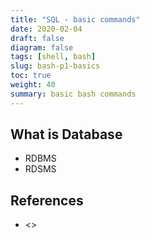 ```yaml
---
title: "SQL - basic commands"
date: 2020-02-04
draft: false
diagram: false
tags: [shell, bash]
slug: bash-p1-basics
toc: true
weight: 40
summary: basic bash commands
---
```


## What is Database

- RDBMS
- RDSMS

## References

- <>
